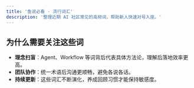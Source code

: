 ```yaml
---
title: '鱼说必看 · 流行词汇'
description: '整理近期 AI 社区常见的高频词，帮助新人快速对号入座。'
---
```


## 为什么需要关注这些词

- **理念扫盲**：Agent、Workflow 等词背后代表具体方法论，理解后落地效率更高。
- **团队协作**：统一术语后沟通更顺畅，避免各说各话。
- **持续更新**：这些词汇不断演化，养成回顾习惯才能保持敏感度。

